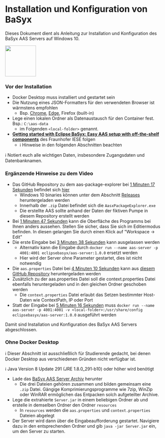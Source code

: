 # Installation und Konfiguration von BaSyx

Dieses Dokument dient als Anleitung zur Installation und Konfiguration des BaSyx AAS Servers auf Windows 10.

[<img src="https://www.eclipse.org/basyx/img/basyxlogo.png" width="100">](https://www.eclipse.org/basyx/)

<!--:information_source: **Diese Anleitung wurde mit dem offiziellen BaSyx 1.0.0 Docker Container getestet.**-->

### Vor der Installation
* Docker Desktop muss installiert und gestartet sein
* Die Nutzung eines JSON-Formatters für den verwendeten Browser ist wärmstens empfohlen
  * Bsp. [Chrome](https://chrome.google.com/webstore/detail/json-formatter/bcjindcccaagfpapjjmafapmmgkkhgoa), [Edge](https://www.microsoft.com/de-de/p/json-formatter-for-edge/9nz9d2j86w6s?activetab=pivot:overviewtab), Firefox (built-in)
* Lege einen lokalen Ordner als Datenaustausch für den Container fest. Bsp.: `C:\aas-data`
  * im Folgenden `<local-folder>` genannt.
* [__Getting started with Eclipse BaSyx: Easy AAS setup with off-the-shelf components__](https://www.youtube.com/watch?v=nGRNg0sj1oY) des Fraunhofer IESE folgen
  * :information_source: Hinweise in den folgenden Abschnitten beachten

:information_source: Notiert euch alle wichtigen Daten, insbesondere Zugangsdaten und Datenbanknamen.

### Ergänzende Hinweise zu dem Video
* Das GitHub Repository zu dem aas-package-explorer bei [1 Minuten 17 Sekunden](https://www.youtube.com/watch?v=nGRNg0sj1oY&list=PLzbl7wFtWqTR72ODjOUj5aEGsa4TxXYhy&t=1m17s) befindet sich [hier](https://github.com/admin-shell-io/aasx-package-explorer)
  * Windows 10 binaries können unter dem Abschnitt [Releases](https://github.com/admin-shell-io/aasx-package-explorer/releases) heruntergeladen werden
  * Innerhalb der `.zip`  Datei befindet sich die `AasxPackageExplorer.exe`
  * Die erstellte AAS sollte anhand der Daten der fiktiven Pumpe in diesem Repository erstellt werden
* Bei [1 Minuten 47 Sekunden](https://youtu.be/nGRNg0sj1oY?t=107) kann die Oberfläche des Programms bei Ihnen anders aussehen. Stellen Sie sicher, dass Sie sich im Editiermodus befinden. In diesen gelangen Sie durch einen Klick auf "Workspace -> Edit"
* Die erste Eingabe bei [3 Minuten 38 Sekunden](https://www.youtube.com/watch?v=nGRNg0sj1oY&list=PLzbl7wFtWqTR72ODjOUj5aEGsa4TxXYhy&t=3m38s) kann ausgelassen werden
  * Alternativ kann die Eingabe durch `docker run --name aas-server -p 4001:4001 eclipsebasyx/aas-server:1.0.0` ersetzt werden
  * Hier wird der Server ohne Parameter gestartet, dies ist nicht notwendig
* Die `aas.properties` Datei bei [4 Minuten 10 Sekunden](https://www.youtube.com/watch?v=nGRNg0sj1oY&list=PLzbl7wFtWqTR72ODjOUj5aEGsa4TxXYhy&t=4m10s) kann aus [diesem GitHub Repository](../Dateien/BaSyx) heruntergeladen werden
* Zusätzlich zu der aas.properties Datei soll die context.properties Datei ebenfalls heruntergeladen und in den gleichen Ordner geschoben werden
  * Die `context.properties` Datei erlaubt das Setzen bestimmter Host-Daten wie ContextPath, IP oder Port
* Statt der Eingabe bei [5 Minuten 16 Sekunden](https://www.youtube.com/watch?v=nGRNg0sj1oY&list=PLzbl7wFtWqTR72ODjOUj5aEGsa4TxXYhy&t=5m16s) muss `docker run --name aas-server -p 4001:4001 -v <local-folder>:/usr/share/config eclipsebasyx/aas-server:1.0.0` ausgeführt werden

Damit sind Installation und Konfiguration des BaSyx AAS Servers abgeschlossen.

### Ohne Docker Desktop
:information_source: Dieser Abschnitt ist ausschließlich für Studierende gedacht, bei denen Docker Desktop aus verschiedenen Gründen nicht verfügbar ist.

:information_source: Java Version 8 Update 291 (JRE 1.8.0_291-b10) oder höher wird benötigt

* Lade das [BaSyx AAS Server Archiv](../Dateien/BaSyx/JavaServer) herunter
  * Die drei Dateien gehören zusammen und bilden gemeinsam eine `.zip` Datei. Gängige Komprimierungsprogramme wie 7zip, WinZip oder WinRAR ermöglichen das Entpacken solch aufgeteilter Archive.
* Lege die extrahierte `Server.jar` in einem beliebigen Ordner ab und erstelle in demselben Ordner den Ordner `resources`
  * In `resources` werden die `aas.properties` und `context.properties` Dateien abgelegt
* Der Server wird dann über die Eingabeaufforderung gestartet. Navigiere dazu in den entsprechenden Ordner und gib `java -jar Server.jar` ein, um den Server zu starten.
